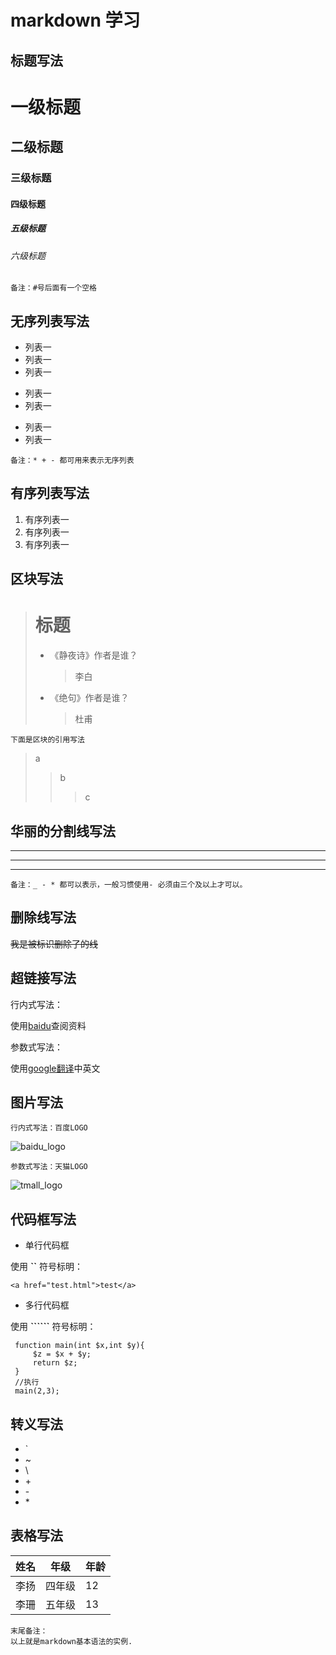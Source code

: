 # markdown 学习

## 标题写法

# 一级标题
## 二级标题
### 三级标题
#### 四级标题
##### 五级标题
###### 六级标题
```
备注：#号后面有一个空格
```
## 无序列表写法

* 列表一
* 列表一
* 列表一
+ 列表一
+ 列表一
- 列表一
- 列表一
```
备注：* + - 都可用来表示无序列表
```
## 有序列表写法

1. 有序列表一
1. 有序列表一
1. 有序列表一

## 区块写法

> # 标题
> * 《静夜诗》作者是谁？
>   > 李白
> * 《绝句》作者是谁？
>   > 杜甫
```
下面是区块的引用写法
```
> a
>> b
>>> c

## 华丽的分割线写法
_ _ _
---
***
```
备注：_ - * 都可以表示，一般习惯使用- 必须由三个及以上才可以。
```
## 删除线写法

~~我是被标识删除了的线~~

## 超链接写法

行内式写法：

使用[baidu](https://www.baidu.com/)查阅资料

参数式写法：

[google翻译]:https://translate.google.cn/

使用[google翻译]中英文

## 图片写法

```
行内式写法：百度LOGO
```
![baidu_logo](https://www.baidu.com/img/bd_logo1.png)

```
参数式写法：天猫LOGO
```
[tmall_logo]:https://ss0.bdstatic.com/70cFuHSh_Q1YnxGkpoWK1HF6hhy/it/u=3289498248,2263951874&fm=27&gp=0.jpg
![tmall_logo]

## 代码框写法

* 单行代码框

使用 **\`\`** 符号标明：

`<a href="test.html">test</a>`
* 多行代码框

使用 **\`\`\`\`\`\`** 符号标明：
``` main 函数
 function main(int $x,int $y){
     $z = $x + $y;
     return $z;
 }
 //执行
 main(2,3);

```

## 转义写法

* \`
* \~
* \\
* \+
* \-
* \*

## 表格写法

姓名|年级|年龄
-|-|-|
李扬|四年级|12
李珊|五年级|13

```
末尾备注：
以上就是markdown基本语法的实例.
```

